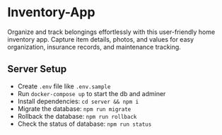 # Inventory-App
Organize and track belongings effortlessly with this user-friendly home inventory app. Capture item details, photos, and values for easy organization, insurance records, and maintenance tracking.

## Server Setup
 - Create `.env` file like `.env.sample`
 - Run `docker-compose up` to start the db and adminer
 - Install dependencies: `cd server && npm i`
 - Migrate the database: `npm run migrate`
 - Rollback the database: `npm run rollback`
 - Check the status of database: `npm run status`